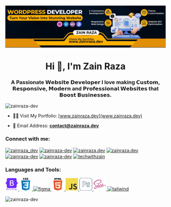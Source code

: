 ![logo](https://github.com/zainraza-dev/zainraza-dev/blob/main/zainraza.dev.jpg)

<h1 align="center">Hi 👋, I'm Zain Raza</h1>
<h3 align="center">A Passionate 𝗪𝗲𝗯𝘀𝗶𝘁𝗲 𝗗𝗲𝘃𝗲𝗹𝗼𝗽𝗲𝗿 I love making 𝗖𝘂𝘀𝘁𝗼𝗺, 𝗥𝗲𝘀𝗽𝗼𝗻𝘀𝗶𝘃𝗲, 𝗠𝗼𝗱𝗲𝗿𝗻 and 𝗣𝗿𝗼𝗳𝗲𝘀𝘀𝗶𝗼𝗻𝗮𝗹 𝗪𝗲𝗯𝘀𝗶𝘁𝗲𝘀 that 𝗕𝗼𝗼𝘀𝘁 𝗕𝘂𝘀𝗶𝗻𝗲𝘀𝘀𝗲𝘀.</h3>

<p align="left"> <img src="https://komarev.com/ghpvc/?username=zainraza-dev&label=Profile%20views&color=0e75b6&style=flat" alt="zainraza-dev" /> </p>

- 👨‍💻 Visit My Portfolio: [www.zainraza.dev](www.zainraza.dev)

- 📩 Email Address: **contact@zainraza.dev**

<h3 align="left">Connect with me:</h3>
<p align="left">
<a href="https://twitter.com/zainraza_dev" target="blank"><img align="center" src="https://raw.githubusercontent.com/rahuldkjain/github-profile-readme-generator/master/src/images/icons/Social/twitter.svg" alt="zainraza_dev" height="30" width="40" /></a>
<a href="https://linkedin.com/in/zainraza-dev" target="blank"><img align="center" src="https://raw.githubusercontent.com/rahuldkjain/github-profile-readme-generator/master/src/images/icons/Social/linked-in-alt.svg" alt="zainraza-dev" height="30" width="40" /></a>
<a href="https://fb.com/zainraza.dev" target="blank"><img align="center" src="https://raw.githubusercontent.com/rahuldkjain/github-profile-readme-generator/master/src/images/icons/Social/facebook.svg" alt="zainraza.dev" height="30" width="40" /></a>
<a href="https://instagram.com/zainraza.dev" target="blank"><img align="center" src="https://raw.githubusercontent.com/rahuldkjain/github-profile-readme-generator/master/src/images/icons/Social/instagram.svg" alt="zainraza.dev" height="30" width="40" /></a>
<a href="https://dribbble.com/zainraza-dev" target="blank"><img align="center" src="https://raw.githubusercontent.com/rahuldkjain/github-profile-readme-generator/master/src/images/icons/Social/dribbble.svg" alt="zainraza-dev" height="30" width="40" /></a>
<a href="https://www.behance.net/zainraza-dev" target="blank"><img align="center" src="https://raw.githubusercontent.com/rahuldkjain/github-profile-readme-generator/master/src/images/icons/Social/behance.svg" alt="zainraza-dev" height="30" width="40" /></a>
<a href="https://www.youtube.com/c/techwithzain" target="blank"><img align="center" src="https://raw.githubusercontent.com/rahuldkjain/github-profile-readme-generator/master/src/images/icons/Social/youtube.svg" alt="techwithzain" height="30" width="40" /></a>
</p>

<h3 align="left">Languages and Tools:</h3>
<p align="left"> <a href="https://getbootstrap.com" target="_blank" rel="noreferrer"> <img src="https://raw.githubusercontent.com/devicons/devicon/master/icons/bootstrap/bootstrap-plain-wordmark.svg" alt="bootstrap" width="40" height="40"/> </a> <a href="https://www.w3schools.com/css/" target="_blank" rel="noreferrer"> <img src="https://raw.githubusercontent.com/devicons/devicon/master/icons/css3/css3-original-wordmark.svg" alt="css3" width="40" height="40"/> </a> <a href="https://www.figma.com/" target="_blank" rel="noreferrer"> <img src="https://www.vectorlogo.zone/logos/figma/figma-icon.svg" alt="figma" width="40" height="40"/> </a> <a href="https://www.w3.org/html/" target="_blank" rel="noreferrer"> <img src="https://raw.githubusercontent.com/devicons/devicon/master/icons/html5/html5-original-wordmark.svg" alt="html5" width="40" height="40"/> </a> <a href="https://developer.mozilla.org/en-US/docs/Web/JavaScript" target="_blank" rel="noreferrer"> <img src="https://raw.githubusercontent.com/devicons/devicon/master/icons/javascript/javascript-original.svg" alt="javascript" width="40" height="40"/> </a> <a href="https://www.photoshop.com/en" target="_blank" rel="noreferrer"> <img src="https://raw.githubusercontent.com/devicons/devicon/master/icons/photoshop/photoshop-line.svg" alt="photoshop" width="40" height="40"/> </a> <a href="https://sass-lang.com" target="_blank" rel="noreferrer"> <img src="https://raw.githubusercontent.com/devicons/devicon/master/icons/sass/sass-original.svg" alt="sass" width="40" height="40"/> </a> <a href="https://tailwindcss.com/" target="_blank" rel="noreferrer"> <img src="https://www.vectorlogo.zone/logos/tailwindcss/tailwindcss-icon.svg" alt="tailwind" width="40" height="40"/> </a> </p>

<p><img align="center" src="https://github-readme-streak-stats.herokuapp.com/?user=zainraza-dev&" alt="zainraza-dev" /></p>
